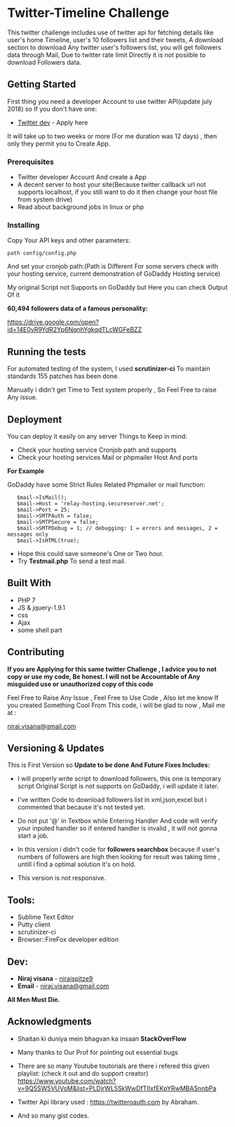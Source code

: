 # Twitter-Timeline Challenge


This twitter challenge includes use of twitter api for fetching details like user's home Timeline, user's 10 followers list and their tweets, A download section to download Any twitter user's followers list, you will get followers data through Mail, Due to twitter rate limit Directly it is not posiible to download Followers data.

## Getting Started

First thing you need a developer Account to use twitter API(update july 2018)
so If you don't have one:

* [Twitter dev](https://developer.twitter.com/content/developer-twitter/en.html) - Apply here

It will take up to two weeks or more (For me duration was 12 days) ,
then only they permit you to Create App.


### Prerequisites

* Twitter developer Account And create a App 
* A decent server to host your site(Because twitter callback url not supports localhost, if you still want to do it then change your host file from system drive)
* Read about background jobs in linux or php
 

### Installing

Copy Your API keys and other parameters:

```
path config/config.php
```

And set your cronjob path:(Path is Different For some servers check with your hosting service, current demonstration of GoDaddy Hosting service)


My original Script not Supports on GoDaddy but Here you can check Output Of it


**60,494 followers data of a famous personality:**

https://drive.google.com/open?id=14E0vR9YdR2Yp6NqnhYgkqdTLcWGFeBZZ

## Running the tests

For automated testing of the system, I used **scrutinizer-ci**  To maintain standards 155 patches has been done.

Manually i didn't get Time to Test system properly , So Feel Free to raise Any issue.


## Deployment

You can deploy it easily on any server Things to Keep in mind:
* Check your hosting service Cronjob path and supports
* Check your hosting services Mail or phpmailer Host And ports

 **For Example** 

GoDaddy have some Strict Rules Related Phpmailer or mail function:

 ```
    $mail->IsMail();
    $mail->Host = 'relay-hosting.secureserver.net';
    $mail->Port = 25;
    $mail->SMTPAuth = false;
    $mail->SMTPSecure = false;
    $mail->SMTPDebug = 1; // debugging: 1 = errors and messages, 2 = messages only
    $mail->IsHTML(true);
```
* Hope this could save someone's One or Two hour.
* Try **Testmail.php** To send a test mail.

## Built With

* PHP 7
* JS & jquery-1.9.1
* css
* Ajax
* some shell part

## Contributing

**If you are Applying for this same twitter Challenge , I advice you to not copy or use my code, Be honest. I will not be Accountable of Any misguided use or unauthorized copy of this code**

Feel Free to Raise Any Issue , Feel Free to Use Code , Also let me know If you created Something Cool From This code, i will be glad to now , Mail me at :

niraj.visana@gmail.com


## Versioning & Updates

This is First Version so **Update to be done And Future Fixes Includes:**

* I will properly write script to download followers, this one is temporary script Original Script is not supports on GoDaddy, i will update it later.

* I've written Code to download followers list in xml,json,excel but i commented that because it's not tested yet.

* Do not put '@' in Textbox while Entering Handler And code will verify your inputed handler so if entered handler is invalid , it will not gonna start a job.

* In this version i didn't code for **followers searchbox** because if user's numbers of followers are high then looking for result was taking time , untill i find a optimal solution it's on hold.

* This version is not responsive.

## Tools:
* Sublime Text Editor
* Putty client
* scrutinizer-ci
* Browser::FireFox developer edition

## Dev:

* **Niraj visana** - [nirajspitze9](https://github.com/nirajspitze9)
* **Email** - niraj.visana@gmail.com 

**All Men Must Die.**

## Acknowledgments

* Shaitan ki duniya mein bhagvan ka insaan **StackOverFlow**

* Many thanks to Our Prof for pointing out essential bugs

* There are so many Youtube toutorials are there i refered this given playlist:
(check it out and do support creator)
https://www.youtube.com/watch?v=9Q5SW5VUVoM&list=PLDjrWL5SkWwDfTIIxfEKpYRwMBASnnbPa

* Twitter Api library used :  https://twitteroauth.com by Abraham.

* And so many gist codes.

